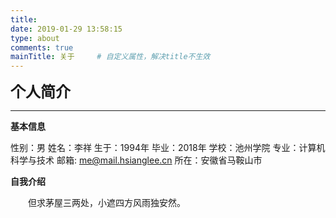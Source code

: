 ```yaml
---
title: 
date: 2019-01-29 13:58:15
type: about
comments: true
mainTitle: 关于     # 自定义属性，解决title不生效
---
```


<div style="font-size: 24px;font-weight: 700;">个人简介</div>

------

**基本信息**

性别：男
姓名：李祥
生于：1994年
毕业：2018年
学校：池州学院
专业：计算机科学与技术
邮箱: me@mail.hsianglee.cn
所在：安徽省马鞍山市

**自我介绍**

<p style="text-indent: 2em;">但求茅屋三两处，小遮四方风雨独安然。</p>
